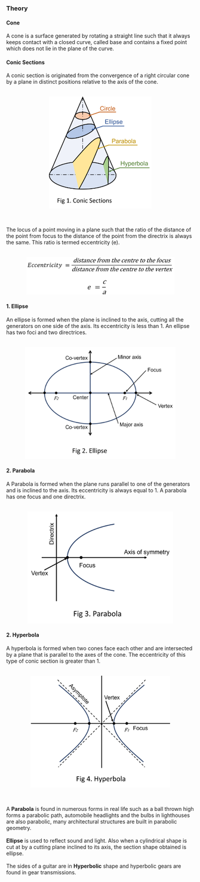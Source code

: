 ### Theory

#### Cone
A cone is a surface generated by rotating a straight line such that it always keeps contact with a closed curve, called base and contains a fixed point which does not lie in the plane of the curve.

#### Conic Sections
A conic section is originated from the convergence of a right circular cone by a plane in distinct positions relative to the axis of the cone.<br><br>

<p align="center">
  <img src="images/conic_section.png" alt="Conic Sections" height = 300>
</p><br>

The locus of a point moving in a plane such that the ratio of the distance of the point from focus to the distance of the point from the directrix is always the same. This ratio is termed eccentricity (e).<br><br>

<p align="center">
  <img src="images/eccentricity.png" alt="eccentricity" height = 100>
</p>

#### 1. Ellipse
An ellipse is formed when the plane is inclined to the axis, cutting all the generators on one side of the axis. Its eccentricity is less than 1. An ellipse has two foci and two directrices.<br><br>
<p align="center">
  <img src="images/ellipse.png" alt="Ellipse" height = 300>
</p>

#### 2. Parabola
A Parabola is formed when the plane runs parallel to one of the generators and is inclined to the axis. Its eccentricity is always equal to 1. A parabola has one focus and one directrix.<br><br>
<p align="center">
  <img src="images/parabola.png" alt="Parabola" height = 300>
</p>

#### 2. Hyperbola
A hyperbola is formed when two cones face each other and are intersected by a plane that is parallel to the axes of the cone. The eccentricity of this type of conic section is greater than 1.<br><br>
<p align="center">
  <img src="images/hyperbola.png" alt="Hyperbola" height = 300>
</p><br>

A **Parabola** is found in numerous forms in real life such as a ball thrown high forms a parabolic path, automobile headlights and the bulbs in lighthouses are also parabolic, many architectural structures are built in parabolic geometry.<br><br> 
**Ellipse** is used to reflect sound and light. Also when a cylindrical shape is cut at by a cutting plane inclined to its axis, the section shape obtained is ellipse.<br><br>
The sides of a guitar are in **Hyperbolic** shape and hyperbolic gears are found in gear transmissions.

